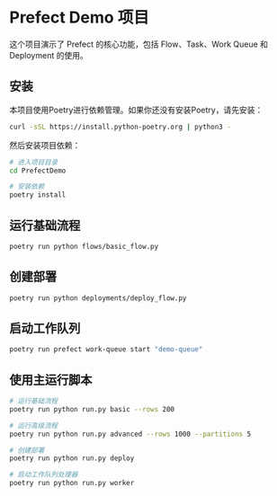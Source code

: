 # Prefect Demo 项目

这个项目演示了 Prefect 的核心功能，包括 Flow、Task、Work Queue 和 Deployment 的使用。

## 安装

本项目使用Poetry进行依赖管理。如果你还没有安装Poetry，请先安装：

```bash
curl -sSL https://install.python-poetry.org | python3 -
```

然后安装项目依赖：

```bash
# 进入项目目录
cd PrefectDemo

# 安装依赖
poetry install
```

## 运行基础流程

```bash
poetry run python flows/basic_flow.py
```

## 创建部署

```bash
poetry run python deployments/deploy_flow.py
```

## 启动工作队列

```bash
poetry run prefect work-queue start "demo-queue"
```

## 使用主运行脚本

```bash
# 运行基础流程
poetry run python run.py basic --rows 200

# 运行高级流程
poetry run python run.py advanced --rows 1000 --partitions 5

# 创建部署
poetry run python run.py deploy

# 启动工作队列处理器
poetry run python run.py worker
```

